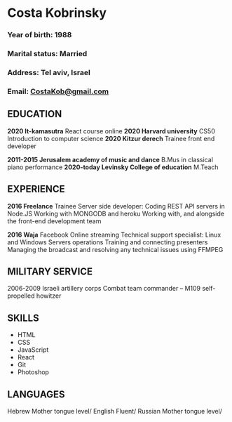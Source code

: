# Costa Kobrinsky

### Year of birth: 1988
### Marital status: Married
### Address:  Tel aviv, Israel
### Email: CostaKob@gmail.com
 
## EDUCATION
**2020 It-kamasutra**
    React course online
**2020 Harvard university**
    CS50 Introduction to computer science
**2020 Kitzur derech**
    Trainee front end developer

**2011-2015	Jerusalem academy of music and dance**
    B.Mus in classical piano performance
**2020-today Levinsky College of education**
    M.Teach
 
## EXPERIENCE
**2016 Freelance**
    Trainee Server side developer:
    Coding REST API servers in Node.JS
    Working with MONGODB and heroku
    Working with, and alongside the front-end development team 

**2016 Waja**
    Facebook Online streaming Technical support specialist:
    Linux and Windows Servers operations 
    Training and connecting presenters 
    Managing the broadcast and resolving any technical issues using FFMPEG  

## MILITARY SERVICE 
2006-2009	Israeli artillery corps
 	Combat team commander – M109 self-propelled howitzer

## SKILLS
* HTML
* CSS
* JavaScript
* React
* Git
* Photoshop


## LANGUAGES 
Hebrew 	Mother tongue level/
English		Fluent/
Russian		Mother tongue level/

